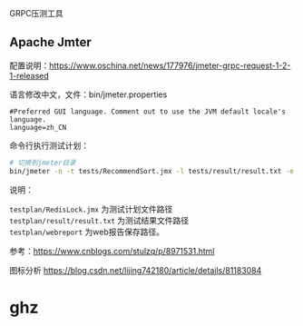 
GRPC压测工具

## Apache Jmter

配置说明：https://www.oschina.net/news/177976/jmeter-grpc-request-1-2-1-released

语言修改中文，文件：bin/jmeter.properties
```properties
#Preferred GUI language. Comment out to use the JVM default locale's language.
language=zh_CN
```


命令行执行测试计划：
```sh
# 切换到jmeter目录
bin/jmeter -n -t tests/RecommendSort.jmx -l tests/result/result.txt -e -o tests/webreport
```
说明：

`testplan/RedisLock.jmx` 为测试计划文件路径  
`testplan/result/result.txt` 为测试结果文件路径  
`testplan/webreport` 为web报告保存路径。

参考：https://www.cnblogs.com/stulzq/p/8971531.html


图标分析
https://blog.csdn.net/lijing742180/article/details/81183084


# ghz


